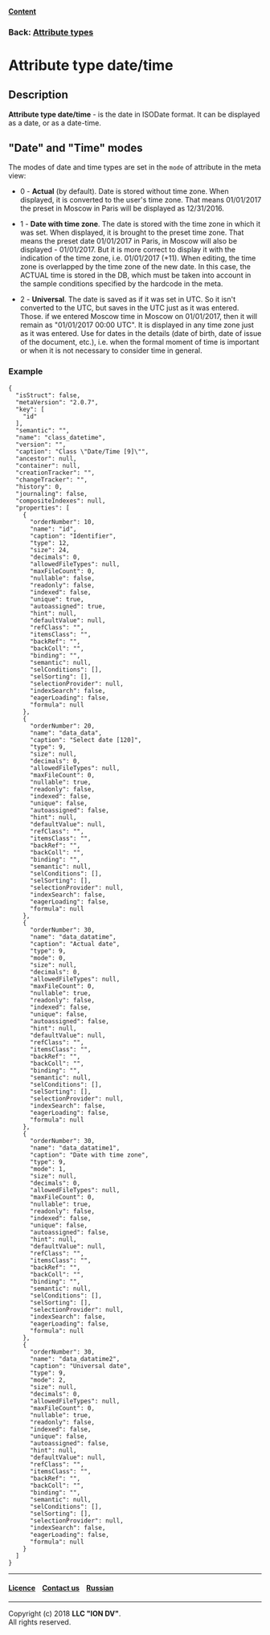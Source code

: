#### [Content](/docs/en/index.md)

### Back: [Attribute types](property_types.md)

# Attribute type date/time

## Description

**Attribute type date/time** - is the date in ISODate format. It can be displayed as a date, or as a date-time.

## "Date" and "Time" modes

The modes of date and time types are set in the `mode` of attribute in the meta view:

* 0 - **Actual** (by default). Date is stored without time zone. When displayed, it is converted to the user's time zone. That means 01/01/2017 the preset in Moscow in Paris will be displayed as 12/31/2016.

* 1 - **Date with time zone**. The date is stored with the time zone in which it was set. When displayed, it is brought to the preset time zone. That means the preset date 01/01/2017 in Paris, in Moscow will also be displayed - 01/01/2017. But it is more correct to display it with the indication of the time zone, i.e. 01/01/2017 (+11). When editing, the time zone is overlapped by the time zone of the new date. In this case, the ACTUAL time is stored in the DB, which must be taken into account in the sample conditions specified by the hardcode in the meta.

* 2 - **Universal**. The date is saved as if it was set in UTC. So it isn't converted to the UTC, but saves in the UTC just as it was entered. Those. if we entered Moscow time in Moscow on 01/01/2017, then it will remain as "01/01/2017 00:00 UTC". It is displayed in any time zone just as it was entered. Use for dates in the details (date of birth, date of issue of the document, etc.), i.e. when the formal moment of time is important or when it is not necessary to consider time in general.

### Example

```
{
  "isStruct": false,
  "metaVersion": "2.0.7",
  "key": [
    "id"
  ],
  "semantic": "",
  "name": "class_datetime",
  "version": "",
  "caption": "Class \"Date/Time [9]\"",
  "ancestor": null,
  "container": null,
  "creationTracker": "",
  "changeTracker": "",
  "history": 0,
  "journaling": false,
  "compositeIndexes": null,
  "properties": [
    {
      "orderNumber": 10,
      "name": "id",
      "caption": "Identifier",
      "type": 12,
      "size": 24,
      "decimals": 0,
      "allowedFileTypes": null,
      "maxFileCount": 0,
      "nullable": false,
      "readonly": false,
      "indexed": false,
      "unique": true,
      "autoassigned": true,
      "hint": null,
      "defaultValue": null,
      "refClass": "",
      "itemsClass": "",
      "backRef": "",
      "backColl": "",
      "binding": "",
      "semantic": null,
      "selConditions": [],
      "selSorting": [],
      "selectionProvider": null,
      "indexSearch": false,
      "eagerLoading": false,
      "formula": null
    },
    {
      "orderNumber": 20,
      "name": "data_data",
      "caption": "Select date [120]",
      "type": 9,
      "size": null,
      "decimals": 0,
      "allowedFileTypes": null,
      "maxFileCount": 0,
      "nullable": true,
      "readonly": false,
      "indexed": false,
      "unique": false,
      "autoassigned": false,
      "hint": null,
      "defaultValue": null,
      "refClass": "",
      "itemsClass": "",
      "backRef": "",
      "backColl": "",
      "binding": "",
      "semantic": null,
      "selConditions": [],
      "selSorting": [],
      "selectionProvider": null,
      "indexSearch": false,
      "eagerLoading": false,
      "formula": null
    },
    {
      "orderNumber": 30,
      "name": "data_datatime",
      "caption": "Actual date",
      "type": 9,
      "mode": 0,
      "size": null,
      "decimals": 0,
      "allowedFileTypes": null,
      "maxFileCount": 0,
      "nullable": true,
      "readonly": false,
      "indexed": false,
      "unique": false,
      "autoassigned": false,
      "hint": null,
      "defaultValue": null,
      "refClass": "",
      "itemsClass": "",
      "backRef": "",
      "backColl": "",
      "binding": "",
      "semantic": null,
      "selConditions": [],
      "selSorting": [],
      "selectionProvider": null,
      "indexSearch": false,
      "eagerLoading": false,
      "formula": null
    },
    {
      "orderNumber": 30,
      "name": "data_datatime1",
      "caption": "Date with time zone",
      "type": 9,
      "mode": 1,
      "size": null,
      "decimals": 0,
      "allowedFileTypes": null,
      "maxFileCount": 0,
      "nullable": true,
      "readonly": false,
      "indexed": false,
      "unique": false,
      "autoassigned": false,
      "hint": null,
      "defaultValue": null,
      "refClass": "",
      "itemsClass": "",
      "backRef": "",
      "backColl": "",
      "binding": "",
      "semantic": null,
      "selConditions": [],
      "selSorting": [],
      "selectionProvider": null,
      "indexSearch": false,
      "eagerLoading": false,
      "formula": null
    },
    {
      "orderNumber": 30,
      "name": "data_datatime2",
      "caption": "Universal date",
      "type": 9,
      "mode": 2,
      "size": null,
      "decimals": 0,
      "allowedFileTypes": null,
      "maxFileCount": 0,
      "nullable": true,
      "readonly": false,
      "indexed": false,
      "unique": false,
      "autoassigned": false,
      "hint": null,
      "defaultValue": null,
      "refClass": "",
      "itemsClass": "",
      "backRef": "",
      "backColl": "",
      "binding": "",
      "semantic": null,
      "selConditions": [],
      "selSorting": [],
      "selectionProvider": null,
      "indexSearch": false,
      "eagerLoading": false,
      "formula": null
    }
  ]
}

```

--------------------------------------------------------------------------  


 #### [Licence](/LICENSE) &ensp;  [Contact us](https://iondv.com/portal/contacts) &ensp;  [Russian](/docs/ru/2_system_description/metadata_structure/meta_class/type_datetime9.md)   &ensp;
<div><img src="https://mc.iondv.com/watch/local/docs/framework" style="position:absolute; left:-9999px;" height=1 width=1 alt="iondv metrics"></div>       



--------------------------------------------------------------------------  

Copyright (c) 2018 **LLC "ION DV"**.  
All rights reserved. 